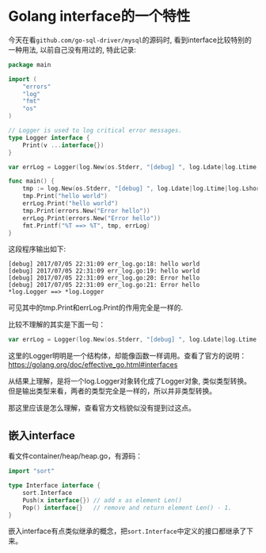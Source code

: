 # Golang interface的一个特性
今天在看`github.com/go-sql-driver/mysql`的源码时, 看到interface比较特别的一种用法, 以前自己没有用过的, 特此记录:

```go
package main

import (
	"errors"
	"log"
    "fmt"
	"os"
)

// Logger is used to log critical error messages.
type Logger interface {
	Print(v ...interface{})
}

var errLog = Logger(log.New(os.Stderr, "[debug] ", log.Ldate|log.Ltime|log.Lshortfile))

func main() {
	tmp := log.New(os.Stderr, "[debug] ", log.Ldate|log.Ltime|log.Lshortfile)
	tmp.Print("hello world")
	errLog.Print("hello world")
	tmp.Print(errors.New("Error hello"))
	errLog.Print(errors.New("Error hello"))
    fmt.Printf("%T ==> %T", tmp, errLog)
}
```

这段程序输出如下:

```
[debug] 2017/07/05 22:31:09 err_log.go:18: hello world
[debug] 2017/07/05 22:31:09 err_log.go:19: hello world
[debug] 2017/07/05 22:31:09 err_log.go:20: Error hello
[debug] 2017/07/05 22:31:09 err_log.go:21: Error hello
*log.Logger ==> *log.Logger
```

可见其中的tmp.Print和errLog.Print的作用完全是一样的.

比较不理解的其实是下面一句：

```go
var errLog = Logger(log.New(os.Stderr, "[debug] ", log.Ldate|log.Ltime|log.Lshortfile))
```

这里的Logger明明是一个结构体，却能像函数一样调用。查看了官方的说明：https://golang.org/doc/effective_go.html#interfaces 

从结果上理解，是将一个log.Logger对象转化成了Logger对象, 类似类型转换。但是输出类型来看，两者的类型完全是一样的，所以并非类型转换。

那这里应该是怎么理解，查看官方文档貌似没有提到过这点。


## 嵌入interface
看文件container/heap/heap.go，有源码：

```go
import "sort"

type Interface interface {
	sort.Interface
	Push(x interface{}) // add x as element Len()
	Pop() interface{}   // remove and return element Len() - 1.
}
```

嵌入interface有点类似继承的概念，把`sort.Interface`中定义的接口都继承了下来。


